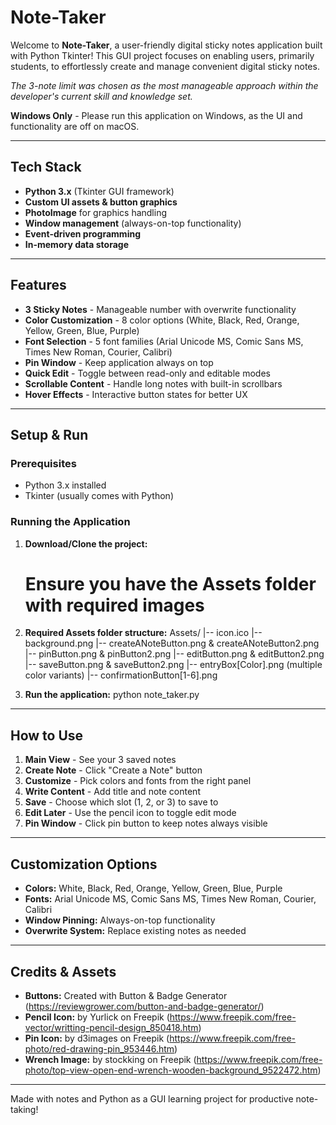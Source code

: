 # Note-Taker
Welcome to **Note-Taker**, a user-friendly digital sticky notes application built with Python Tkinter! This GUI project focuses on enabling users, primarily students, to effortlessly create and manage convenient digital sticky notes.

*The 3-note limit was chosen as the most manageable approach within the developer's current skill and knowledge set.*

**Windows Only** - Please run this application on Windows, as the UI and functionality are off on macOS.

---

## Tech Stack
- **Python 3.x** (Tkinter GUI framework)
- **Custom UI assets & button graphics**
- **PhotoImage** for graphics handling
- **Window management** (always-on-top functionality)
- **Event-driven programming**
- **In-memory data storage**

---

## Features
- **3 Sticky Notes** - Manageable number with overwrite functionality
- **Color Customization** - 8 color options (White, Black, Red, Orange, Yellow, Green, Blue, Purple)
- **Font Selection** - 5 font families (Arial Unicode MS, Comic Sans MS, Times New Roman, Courier, Calibri)
- **Pin Window** - Keep application always on top
- **Quick Edit** - Toggle between read-only and editable modes
- **Scrollable Content** - Handle long notes with built-in scrollbars
- **Hover Effects** - Interactive button states for better UX

---

## Setup & Run

### Prerequisites
- Python 3.x installed
- Tkinter (usually comes with Python)

### Running the Application

1. **Download/Clone the project:**
   # Ensure you have the Assets folder with required images

2. **Required Assets folder structure:**
   Assets/
   |-- icon.ico
   |-- background.png
   |-- createANoteButton.png & createANoteButton2.png
   |-- pinButton.png & pinButton2.png
   |-- editButton.png & editButton2.png
   |-- saveButton.png & saveButton2.png
   |-- entryBox[Color].png (multiple color variants)
   |-- confirmationButton[1-6].png

3. **Run the application:**
   python note_taker.py

---

## How to Use

1. **Main View** - See your 3 saved notes
2. **Create Note** - Click "Create a Note" button
3. **Customize** - Pick colors and fonts from the right panel
4. **Write Content** - Add title and note content
5. **Save** - Choose which slot (1, 2, or 3) to save to
6. **Edit Later** - Use the pencil icon to toggle edit mode
7. **Pin Window** - Click pin button to keep notes always visible

---

## Customization Options

- **Colors:** White, Black, Red, Orange, Yellow, Green, Blue, Purple
- **Fonts:** Arial Unicode MS, Comic Sans MS, Times New Roman, Courier, Calibri
- **Window Pinning:** Always-on-top functionality
- **Overwrite System:** Replace existing notes as needed

---

## Credits & Assets

- **Buttons:** Created with Button & Badge Generator (https://reviewgrower.com/button-and-badge-generator/)
- **Pencil Icon:** by Yurlick on Freepik (https://www.freepik.com/free-vector/writting-pencil-design_850418.htm)
- **Pin Icon:** by d3images on Freepik (https://www.freepik.com/free-photo/red-drawing-pin_953446.htm)
- **Wrench Image:** by stockking on Freepik (https://www.freepik.com/free-photo/top-view-open-end-wrench-wooden-background_9522472.htm)

---

Made with notes and Python as a GUI learning project for productive note-taking!
